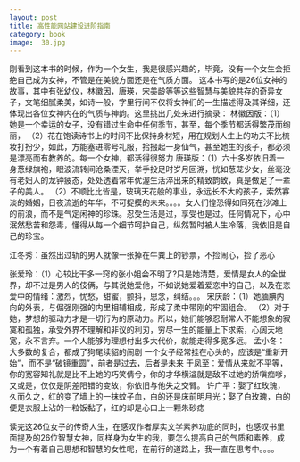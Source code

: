 ```yaml
---
layout: post
title: 高性能网站建设进阶指南
category: book
image:  30.jpg
---
```

刚看到这本书的时候，作为一个女生，我是很感兴趣的，毕竟，没有一个女生会拒绝自己成为女神，不管是在美貌方面还是在气质方面。
这本书写的是26位女神的故事，其中有张幼仪，林徽因，唐瑛，宋美龄等等这些智慧与美貌共存的奇异女子，文笔细腻柔美，如诗一般，字里行间不仅将女神们的一生描述得及其详细，还体现出各位女神内在的气质与神韵。这里挑出几处来进行摘录：
林徽因版：（1）她是一个幸运的女子，没有错过生命中任何季节，甚至，每个季节都活得繁茂而绚丽，
（2）花在饱读诗书上的时间不比保持身材短，用在规划人生上的功夫不比梳妆打扮少，如此，方能塞进零号礼服，拾掇起一身仙气，甚至她生的孩子，都必须是漂亮而有教养的。每一个女神，都活得很努力
唐瑛版：（1）六十多岁依旧着一身葱绿旗袍，眼波流转间沧桑湮灭，举手投足时岁月回溯，恍如葱茏少女，丝毫没有老妇人的龙钟疲态，处处透着常年优渥生活淬出来的精致韵致，真是做足了一辈子的美人。
（2）不顺比比皆是，玻璃天花般的事业，永远长不大的孩子，索然寡淡的婚姻，日夜流逝的年华，不可捉摸的未来。。。。女人们惶恐得如同死在沙滩上的前浪，而不是气定闲神的珍珠。忍受生活是过，享受也是过。任何情况下，心中泯然愁苦和怨毒，懂得从每一个细节呵护自己，纵然暂时被人生冷落，我依旧是自己的珍宝。

江冬秀：虽然出过轨的男人就像一张掉在牛粪上的钞票，不捡闹心，捡了恶心

张爱玲：（1）心较比干多一窍的张小姐会不明了?只是她清楚，爱情是女人的全世界，却不过是男人的伎俩，与其说她爱他，不如说她爱着爱恋中的自己，以及在恋爱中的情绪：激烈，忧愁，甜蜜，颤抖，思念，纠结。。。
宋庆龄：（1）她腼腆内向的外表，与倔强刚强的内里相辅相成，形成了柔中带刚的牢固组合。
（2）对于她，梦想的驱动力才是一切行为的原动力。所以，她们能够忍耐常人不能想象的寂寞和孤独，承受外界不理解和非议的利刃，穷尽一生的能量上下求索，心阔天地宽，永不言弃。一个人能够为理想付出多大代价，就能走得多宽多远。
孟小冬：大多数的复合，都成了狗尾续貂的闹剧
一个女子经常挂在心头的，应该是“重新开始”，而不是“破镜重圆”，前者是过去，后者是未来
于凤至：爱情从来就不平等，你的宽容知礼就是比不上她的巧笑倩兮，你的才华横溢就是敌不过她的娇嗔痴嗲，又或是，仅仅是阴差阳错的变故，你依旧与他失之交臂。
许广平：娶了红玫瑰，久而久之，红的变了墙上的一抹蚊子血，白的还是床前明月光；娶了白玫瑰，白的便是衣服上沾的一粒饭黏子，红的却是心口上一颗朱砂痣

读完这26位女子的传奇人生，在感叹作者厚实文学素养功底的同时，也感叹书里面提及的26位智慧女神，同样身为女生的我，要怎么提高自己的气质和素养，成为一个有着自己思想和智慧的女性呢，在前行的道路上，我一直在思考中。。。。